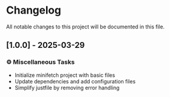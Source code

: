 # Changelog

All notable changes to this project will be documented in this file.

## [1.0.0] - 2025-03-29

### ⚙️ Miscellaneous Tasks

- Initialize minifetch project with basic files
- Update dependencies and add configuration files
- Simplify justfile by removing error handling

<!-- generated by git-cliff -->
